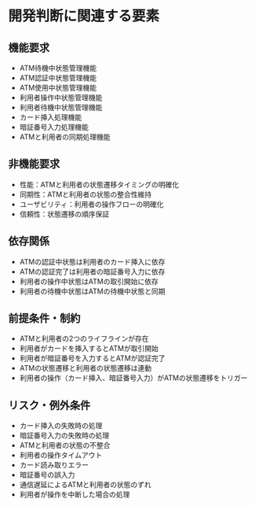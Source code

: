 # 開発判断に関連する要素

## 機能要求
- ATM待機中状態管理機能
- ATM認証中状態管理機能
- ATM使用中状態管理機能
- 利用者操作中状態管理機能
- 利用者待機中状態管理機能
- カード挿入処理機能
- 暗証番号入力処理機能
- ATMと利用者の同期処理機能

## 非機能要求
- 性能：ATMと利用者の状態遷移タイミングの明確化
- 同期性：ATMと利用者の状態の整合性維持
- ユーザビリティ：利用者の操作フローの明確化
- 信頼性：状態遷移の順序保証

## 依存関係
- ATMの認証中状態は利用者のカード挿入に依存
- ATMの認証完了は利用者の暗証番号入力に依存
- 利用者の操作中状態はATMの取引開始に依存
- 利用者の待機中状態はATMの待機中状態と同期

## 前提条件・制約
- ATMと利用者の2つのライフラインが存在
- 利用者がカードを挿入するとATMが取引開始
- 利用者が暗証番号を入力するとATMが認証完了
- ATMの状態遷移と利用者の状態遷移は連動
- 利用者の操作（カード挿入、暗証番号入力）がATMの状態遷移をトリガー

## リスク・例外条件
- カード挿入の失敗時の処理
- 暗証番号入力の失敗時の処理
- ATMと利用者の状態の不整合
- 利用者の操作タイムアウト
- カード読み取りエラー
- 暗証番号の誤入力
- 通信遅延によるATMと利用者の状態のずれ
- 利用者が操作を中断した場合の処理

